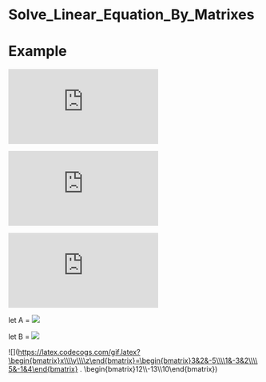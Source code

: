 # Solve_Linear_Equation_By_Matrixes

# Example

![](https://latex.codecogs.com/gif.latex?3x+2y-5z=12)

![](https://latex.codecogs.com/gif.latex?x-3y+2z=-13)

![](https://latex.codecogs.com/gif.latex?5x-y+4z=10)

let A = 
![](https://latex.codecogs.com/gif.latex?\begin{bmatrix}3&2&-5\\\\1&-3&2\\\\5&-1&4\end{bmatrix})

let B = 
![](https://latex.codecogs.com/gif.latex?\begin{bmatrix}12\\\\-13\\\\10\end{bmatrix})

![](https://latex.codecogs.com/gif.latex?\begin{bmatrix}x\\\\y\\\\z\end{bmatrix}=\begin{bmatrix}3&2&-5\\\\1&-3&2\\\\5&-1&4\end{bmatrix} \. \begin{bmatrix}12\\\\-13\\\\10\end{bmatrix})
